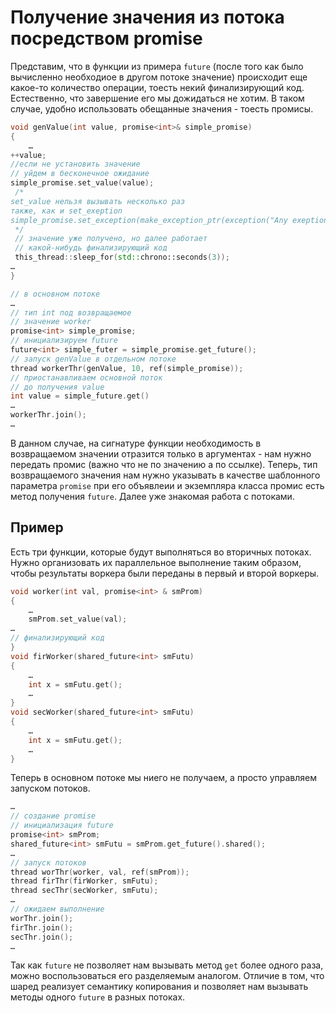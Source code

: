 #  Получение значения из потока посредством promise

Представим, что в функции из примера `future` (после того как было вычисленно необходиое в другом потоке значение) происходит еще какое-то количество операции, тоесть некий финализирующий код. Естественно, что завершение его мы дожидаться не хотим. В таком случае, удобно использовать обещанные значения - тоесть промисы.
```cpp
void genValue(int value, promise<int>& simple_promise) 
{
	…
++value;
//если не установить значение 
// уйдем в бесконечное ожидание
simple_promise.set_value(value);
 /* 
set_value нельзя вызывать несколько раз
также, как и set_exeption 
simple_promise.set_exception(make_exception_ptr(exception("Any exeption")));
 */
 // значение уже получено, но далее работает 
 // какой-нибудь финализирующий код
 this_thread::sleep_for(std::chrono::seconds(3));
…
}
```
```cpp
// в основном потоке
…
// тип int под возвращаемое 
// значение worker
promise<int> simple_promise;
// инициализируем future
future<int> simple_futer = simple_promise.get_future();
// запуск genValue в отдельном потоке
thread workerThr(genValue, 10, ref(simple_promise));
// приостанавливаем основной поток 
// до получения value
int value = simple_future.get()
…
workerThr.join();
…
```
В данном случае, на сигнатуре функции необходимость в возвращаемом значении отразится только в аргументах - нам нужно передать промис (важно что не по значению а по ссылке). Теперь, тип возвращаемого значения нам нужно указывать в качестве шаблонного параметра `promise` при его объявлеии и экземпляра класса промис есть метод получения `future`. Далее уже знакомая работа с потоками.

## Пример

Есть три функции, которые будут выполняться во вторичных потоках. Нужно организовать их параллельное выполнение таким образом, чтобы результаты воркера были переданы в первый и второй воркеры.
```cpp
void worker(int val, promise<int> & smProm)
{
	…
	smProm.set_value(val);
…
// финализирующий код
}
void firWorker(shared_future<int> smFutu)
{
	…
	int x = smFutu.get();
	…
}
void secWorker(shared_future<int> smFutu)
{
	…
	int x = smFutu.get();
	…
}
```
Теперь в основном потоке мы ниего не получаем, а просто управляем запуском потоков.
```cpp
…
// создание promise
// инициализация future
promise<int> smProm;
shared_future<int> smFutu = smProm.get_future().shared();
…
// запуск потоков
thread worThr(worker, val, ref(smProm));
thread firThr(firWorker, smFutu);
thread secThr(secWorker, smFutu);
…
// ожидаем выполнение 
worThr.join();
firThr.join();
secThr.join();
…
```
Так как `future` не позволяет нам вызывать метод `get` более одного раза, можно воспользоваться его разделяемым аналогом. Отличие в том, что шаред реализует семантику копирования и позволяет нам вызывать методы одного `future` в разных потоках.
